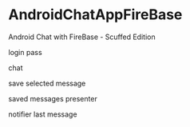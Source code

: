 # AndroidChatAppFireBase
Android Chat with FireBase - Scuffed Edition

login pass

chat

save selected message

saved messages presenter

notifier last message